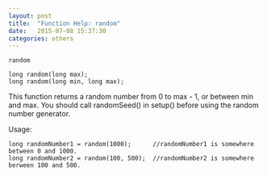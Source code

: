 ```yaml
---
layout: post
title:  "Function Help: random"
date:   2015-07-08 15:37:30
categories: others
---
```


	random

	long random(long max);
	long random(long min, long max);

This function returns a random number from 0 to max - 1, or between min and max.
You should call randomSeed() in setup() before using the random number generator.

Usage:	

	long randomNumber1 = random(1000); 		//randomNumber1 is somewhere between 0 and 1000.
	long randomNumber2 = random(100, 500);	//randomNumber2 is somewhere berween 100 and 500.


